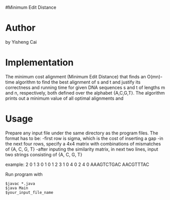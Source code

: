 #Minimum Edit Distance

Author
===============
by Yisheng Cai

Implementation
====================
The minimum cost alignment (Minimum Edit Distance) that finds an O(mn)-time algorithm to find the best alignment of s and t and justify its correctness and running time for given DNA sequences s and t of lengths m and n, respectively, both defined over the alphabet {A,C,G,T}.
The algorithm prints out a minimum value of all optimal alignments and 

Usage
============
Prepare any input file under the same directory as the program files.
The format has to be:
  -first row is sigma, which is the cost of inserting a gap
  -in the next four rows, specify a 4x4 matrix with combinations of mismatches of {A, C, G, T}
  -after inputing the similarity matrix, in next two lines, input two strings consisting of {A, C, G, T}

example:
2
0 1 3 0
1 0 1 2
3 1 0 4
0 2 4 0
AAAGTCTGAC
AACGTTTAC


 Run program with 
```
$javac *.java
$java Main
$your_input_file_name
```


